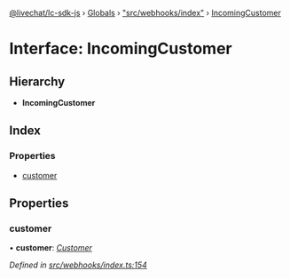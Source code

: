 [@livechat/lc-sdk-js](../README.md) › [Globals](../globals.md) › ["src/webhooks/index"](../modules/_src_webhooks_index_.md) › [IncomingCustomer](_src_webhooks_index_.incomingcustomer.md)

# Interface: IncomingCustomer

## Hierarchy

* **IncomingCustomer**

## Index

### Properties

* [customer](_src_webhooks_index_.incomingcustomer.md#customer)

## Properties

###  customer

• **customer**: *[Customer](_src_objects_index_.customer.md)*

*Defined in [src/webhooks/index.ts:154](https://github.com/livechat/lc-sdk-js/blob/ac28f06/src/webhooks/index.ts#L154)*

